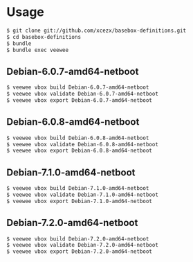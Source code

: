Usage
=====

```sh
$ git clone git://github.com/xcezx/basebox-definitions.git
$ cd basebox-definitions
$ bundle
$ bundle exec veewee
```

Debian-6.0.7-amd64-netboot
-------------------------------------------

```sh
$ veewee vbox build Debian-6.0.7-amd64-netboot
$ veewee vbox validate Debian-6.0.7-amd64-netboot
$ veewee vbox export Debian-6.0.7-amd64-netboot
```

Debian-6.0.8-amd64-netboot
-------------------------------------------

```sh
$ veewee vbox build Debian-6.0.8-amd64-netboot
$ veewee vbox validate Debian-6.0.8-amd64-netboot
$ veewee vbox export Debian-6.0.8-amd64-netboot
```

Debian-7.1.0-amd64-netboot
-------------------------------------------
```sh
$ veewee vbox build Debian-7.1.0-amd64-netboot
$ veewee vbox validate Debian-7.1.0-amd64-netboot
$ veewee vbox export Debian-7.1.0-amd64-netboot
```

Debian-7.2.0-amd64-netboot
-------------------------------------------
```sh
$ veewee vbox build Debian-7.2.0-amd64-netboot
$ veewee vbox validate Debian-7.2.0-amd64-netboot
$ veewee vbox export Debian-7.2.0-amd64-netboot
```
